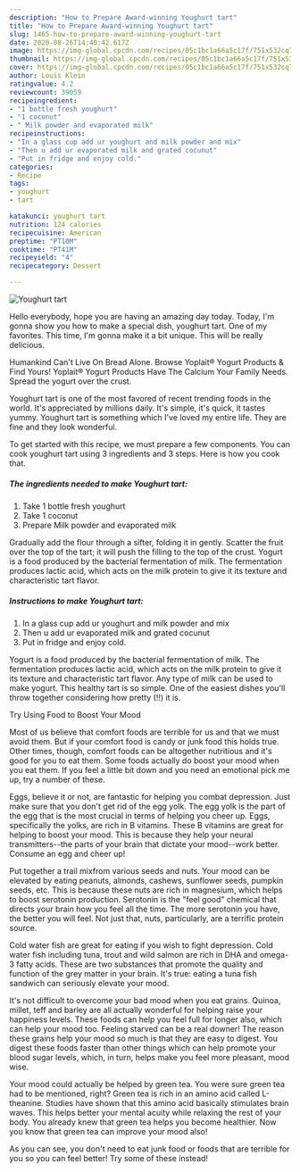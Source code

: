 ```yaml
---
description: "How to Prepare Award-winning Youghurt tart"
title: "How to Prepare Award-winning Youghurt tart"
slug: 1465-how-to-prepare-award-winning-youghurt-tart
date: 2020-08-26T14:40:42.617Z
image: https://img-global.cpcdn.com/recipes/05c1bc1a66a5c17f/751x532cq70/youghurt-tart-recipe-main-photo.jpg
thumbnail: https://img-global.cpcdn.com/recipes/05c1bc1a66a5c17f/751x532cq70/youghurt-tart-recipe-main-photo.jpg
cover: https://img-global.cpcdn.com/recipes/05c1bc1a66a5c17f/751x532cq70/youghurt-tart-recipe-main-photo.jpg
author: Louis Klein
ratingvalue: 4.2
reviewcount: 39059
recipeingredient:
- "1 bottle fresh youghurt"
- "1 coconut"
- " Milk powder and evaporated milk"
recipeinstructions:
- "In a glass cup add ur youghurt and milk powder and mix"
- "Then u add ur evaporated milk and grated cocunut"
- "Put in fridge and enjoy cold."
categories:
- Recipe
tags:
- youghurt
- tart

katakunci: youghurt tart 
nutrition: 124 calories
recipecuisine: American
preptime: "PT10M"
cooktime: "PT41M"
recipeyield: "4"
recipecategory: Dessert

---
```



![Youghurt tart](https://img-global.cpcdn.com/recipes/05c1bc1a66a5c17f/751x532cq70/youghurt-tart-recipe-main-photo.jpg)

Hello everybody, hope you are having an amazing day today. Today, I'm gonna show you how to make a special dish, youghurt tart. One of my favorites. This time, I'm gonna make it a bit unique. This will be really delicious.

Humankind Can&#39;t Live On Bread Alone. Browse Yoplait® Yogurt Products &amp; Find Yours! Yoplait® Yogurt Products Have The Calcium Your Family Needs. Spread the yogurt over the crust.

Youghurt tart is one of the most favored of recent trending foods in the world. It's appreciated by millions daily. It's simple, it's quick, it tastes yummy. Youghurt tart is something which I've loved my entire life. They are fine and they look wonderful.


To get started with this recipe, we must prepare a few components. You can cook youghurt tart using 3 ingredients and 3 steps. Here is how you cook that.

<!--inarticleads1-->

##### The ingredients needed to make Youghurt tart:

1. Take 1 bottle fresh youghurt
1. Take 1 coconut
1. Prepare  Milk powder and evaporated milk


Gradually add the flour through a sifter, folding it in gently. Scatter the fruit over the top of the tart; it will push the filling to the top of the crust. Yogurt is a food produced by the bacterial fermentation of milk. The fermentation produces lactic acid, which acts on the milk protein to give it its texture and characteristic tart flavor. 

<!--inarticleads2-->

##### Instructions to make Youghurt tart:

1. In a glass cup add ur youghurt and milk powder and mix
1. Then u add ur evaporated milk and grated cocunut
1. Put in fridge and enjoy cold.


Yogurt is a food produced by the bacterial fermentation of milk. The fermentation produces lactic acid, which acts on the milk protein to give it its texture and characteristic tart flavor. Any type of milk can be used to make yogurt. This healthy tart is so simple. One of the easiest dishes you&#39;ll throw together considering how pretty (!!) it is. 

Try Using Food to Boost Your Mood


Most of us believe that comfort foods are terrible for us and that we must avoid them. But if your comfort food is candy or junk food this holds true. Other times, though, comfort foods can be altogether nutritious and it's good for you to eat them. Some foods actually do boost your mood when you eat them. If you feel a little bit down and you need an emotional pick me up, try a number of these.

Eggs, believe it or not, are fantastic for helping you combat depression. Just make sure that you don't get rid of the egg yolk. The egg yolk is the part of the egg that is the most crucial in terms of helping you cheer up. Eggs, specifically the yolks, are rich in B vitamins. These B vitamins are great for helping to boost your mood. This is because they help your neural transmitters--the parts of your brain that dictate your mood--work better. Consume an egg and cheer up!

Put together a trail mixfrom various seeds and nuts. Your mood can be elevated by eating peanuts, almonds, cashews, sunflower seeds, pumpkin seeds, etc. This is because these nuts are rich in magnesium, which helps to boost serotonin production. Serotonin is the "feel good" chemical that directs your brain how you feel all the time. The more serotonin you have, the better you will feel. Not just that, nuts, particularly, are a terrific protein source.

Cold water fish are great for eating if you wish to fight depression. Cold water fish including tuna, trout and wild salmon are rich in DHA and omega-3 fatty acids. These are two substances that promote the quality and function of the grey matter in your brain. It's true: eating a tuna fish sandwich can seriously elevate your mood. 

It's not difficult to overcome your bad mood when you eat grains. Quinoa, millet, teff and barley are all actually wonderful for helping raise your happiness levels. These foods can help you feel full for longer also, which can help your mood too. Feeling starved can be a real downer! The reason these grains help your mood so much is that they are easy to digest. You digest these foods faster than other things which can help promote your blood sugar levels, which, in turn, helps make you feel more pleasant, mood wise.

Your mood could actually be helped by green tea. You were sure green tea had to be mentioned, right? Green tea is rich in an amino acid called L-theanine. Studies have shown that this amino acid basically stimulates brain waves. This helps better your mental acuity while relaxing the rest of your body. You already knew that green tea helps you become healthier. Now you know that green tea can improve your mood also!

As you can see, you don't need to eat junk food or foods that are terrible for you so you can feel better! Try some of these instead!

